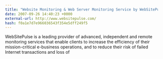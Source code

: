```yaml
---
title: "Website Monitoring & Web Server Monitoring Service by WebSitePulse"
date: 2007-09-26 14:40:23 +0000
external-url: http://www.websitepulse.com/
hash: f0a1e7d7e966036543f354e5dff249f5
---
```


WebSitePulse is a leading provider of advanced, independent and remote monitoring services that enable clients to increase the efficiency of their mission-critical e-business operations, and to reduce their risk of failed Internet transactions and loss of
